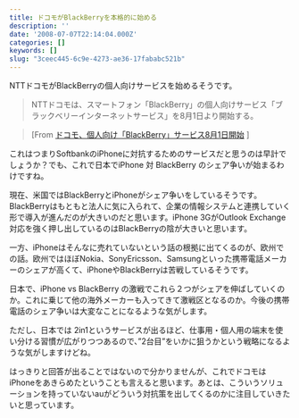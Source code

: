 ```yaml
---
title: ドコモがBlackBerryを本格的に始める
description: ''
date: '2008-07-07T22:14:04.000Z'
categories: []
keywords: []
slug: "3ceec445-6c9e-4273-ae36-17fababc521b"
---
```

NTTドコモがBlackBerryの個人向けサービスを始めるそうです。

> NTTドコモは、スマートフォン「BlackBerry」の個人向けサービス「ブラックベリーインターネットサービス」を8月1日より開始する。

> \[From [ドコモ、個人向け「BlackBerry」サービス8月1日開始](http://k-tai.impress.co.jp/cda/article/news_toppage/40748.html#) \]

これはつまりSoftbankのiPhoneに対抗するためのサービスだと思うのは早計でしょうか？でも、これで日本でiPhone 対 BlackBerry のシェア争いが始まるわけですね。

現在、米国ではBlackBerryとiPhoneがシェア争いをしているそうです。BlackBerryはもともと法人に気に入られて、企業の情報システムと連携していく形で導入が進んだのが大きいのだと思います。iPhone 3GがOutlook Exchange対応を強く押し出しているのはBlackBerryの陰が大きいと思います。

一方、iPhoneはそんなに売れていないという話の根拠に出てくるのが、欧州での話。欧州ではほぼNokia、SonyEricsson、Samsungといった携帯電話メーカーのシェアが高くて、iPhoneやBlackBerryは苦戦しているそうです。

日本で、iPhone vs BlackBerry の激戦でこれら２つがシェアを伸ばしていくのか。これに乗じて他の海外メーカーも入ってきて激戦区となるのか。今後の携帯電話のシェア争いは大変なことになるような気がします。

ただし、日本では 2in1というサービスが出るほど、仕事用・個人用の端末を使い分ける習慣が広がりつつあるので、”2台目”をいかに狙うかという戦略になるような気がしますけどね。

はっきりと回答が出ることではないので分かりませんが、これでドコモはiPhoneをあきらめたということも言えると思います。あとは、こういうソリューションを持っていないauがどういう対抗策を出してくるのかに注目していきたいと思っています。